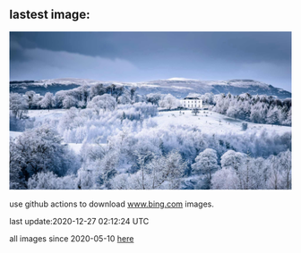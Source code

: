 ## lastest image:
![](images/BarnettsDemesne.jpg)

use github actions to download www.bing.com images.

last update:2020-12-27 02:12:24 UTC

all images since 2020-05-10 [here](https://github.com/counter2015/bing-daily-images/tree/master/images) 
